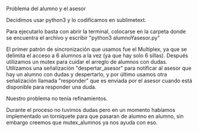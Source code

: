 
Problema del alumno y el asesor

Decidimos usar python3 y lo codificamos en sublimetext.

Para ejecutarlo basta con abrir la terminal, colocarse en la carpeta donde se encuentra el archivo y escribir "python3 alumnoYasesor.py"

El primer patrón de sincronización que usamos fue el Multiplex, ya que se delimita el acceso a 6 alumnos a la vez (ya que hay solo 6 sillas). Después utilizamos un mutex para cuidar el arreglo de alumnos con dudas. Utilizamos una señalización "despertar_asesor" para notificar al asesor que hay un alumno con dudas y despertarlo, y por último usamos otra señalización llamada "responder" que es enviada por el asesor cuando está disponible para responder una duda. 

Nuestro problema no tenía refinamientos.

Durante el proceso no tuvimos dudas pero en un momento habíamos implementado un torniquete para que pasaran de alumno en alumno, sin embargo creemos que mutex_alumnos ya nos ayuda con eso.